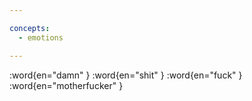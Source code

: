 ```yaml
---

concepts:
  - emotions

---
```


:word{en="damn" }
:word{en="shit" }
:word{en="fuck" }
:word{en="motherfucker" }
